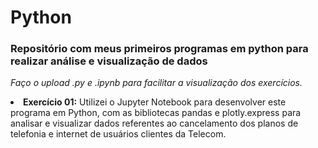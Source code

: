 #  Python

<h3>Repositório com meus primeiros programas em python para realizar análise e visualização de dados</h3>

<i>Faço o upload .py e .ipynb para facilitar a visualização dos exercícios.</i>

<b><li> Exercício 01:</b> Utilizei o Jupyter Notebook para desenvolver este programa em Python, com as bibliotecas pandas e plotly.express para analisar e visualizar dados referentes ao cancelamento dos planos de telefonia e internet de usuários clientes da Telecom.
